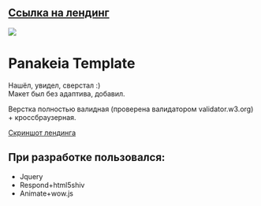 ## [Ссылка на лендинг](https://sampre.github.io/Panakeia/)  

![](https://cloud.githubusercontent.com/assets/21279688/24831549/363c77d0-1ca4-11e7-9233-6b07906217f5.jpg)  

# Panakeia Template  
  
Нашёл, увидел, сверстал :)  
Макет был без адаптива, добавил.
  
Верстка полностью валидная (проверена валидатором validator.w3.org) + кроссбраузерная.  
    
[Скриншот лендинга](https://cloud.githubusercontent.com/assets/21279688/24831571/efafccda-1ca4-11e7-9e7b-9a171a86950a.jpg)  
  
## При разработке пользовался:  
* Jquery
* Respond+html5shiv
* Animate+wow.js

